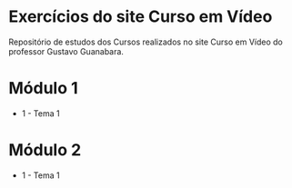 # Exercícios do site Curso em Vídeo
 Repositório de estudos dos Cursos realizados no site Curso em Vídeo do professor Gustavo Guanabara.

# Módulo 1
* 1 - Tema 1

# Módulo 2
* 1 - Tema 1